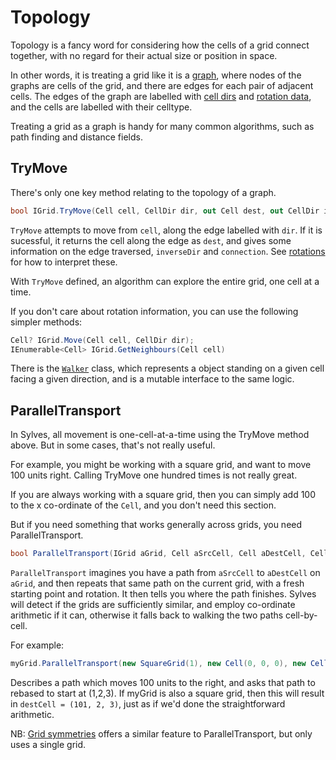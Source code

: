 # Topology

Topology is a fancy word for considering how the cells of a grid connect together, with no regard for their actual size or position in space.

In other words, it is treating a grid like it is a [graph](https://en.wikipedia.org/wiki/Graph_(abstract_data_type)), 
where nodes of the graphs are cells of the grid, and there are edges for each pair of adjacent cells. 
The edges of the graph are labelled with [cell dirs](xref:Sylves.CellDir) and [rotation data](rotation.md), and the cells are labelled with their celltype.

Treating a grid as a graph is handy for many common algorithms, such as path finding and distance fields.

## TryMove

There's only one key method relating to the topology of a graph.

```csharp
bool IGrid.TryMove(Cell cell, CellDir dir, out Cell dest, out CellDir inverseDir, out Connection connection);
```

`TryMove` attempts to move from `cell`, along the edge labelled with `dir`. If it is sucessful, it returns the cell along the edge as `dest`,
and gives some information on the edge traversed, `inverseDir` and `connection`. See [rotations](rotation.md#trymove-and-rotation) for how to interpret these.

With `TryMove` defined, an algorithm can explore the entire grid, one cell at a time.

If you don't care about rotation information, you can use the following simpler methods:

```csharp
Cell? IGrid.Move(Cell cell, CellDir dir);
IEnumerable<Cell> IGrid.GetNeighbours(Cell cell)
```

There is the [`Walker`](xref:Sylves.Walker) class, which represents a object standing on a given cell facing a given direction, and is a mutable interface to the same logic.

## ParallelTransport

In Sylves, all movement is one-cell-at-a-time using the TryMove method above. But in some cases, that's not really useful.

For example, you might be working with a square grid, and want to move 100 units right. Calling TryMove one hundred times is not really great.

If you are always working with a square grid, then you can simply add 100 to the x co-ordinate of the `Cell`, and you don't need this section.

But if you need something that works generally across grids, you need ParallelTransport.

```csharp
bool ParallelTransport(IGrid aGrid, Cell aSrcCell, Cell aDestCell, Cell srcCell, CellRotation startRotation, out Cell destCell, out CellRotation destRotation);
```

`ParallelTransport` imagines you have a path from `aSrcCell` to `aDestCell` on `aGrid`, and then repeats that same path on the current grid, with a fresh starting point and rotation. It then tells you where the path finishes. Sylves will detect if the grids are sufficiently similar, and employ co-ordinate arithmetic if it can, otherwise it falls back to walking the two paths cell-by-cell.

For example:

```csharp
myGrid.ParallelTransport(new SquareGrid(1), new Cell(0, 0, 0), new Cell(100, 0, 0), new Cell(1, 2, 3), CubeRotation.Identity, out var destCell, out var destRotation)
```

Describes a path which moves 100 units to the right, and asks that path to rebased to start at (1,2,3). If myGrid is also a square grid, then this will result in `destCell = (101, 2, 3)`, just as if we'd done the straightforward arithmetic.

NB: [Grid symmetries](grid_symmetry.md) offers a similar feature to ParallelTransport, but only uses a single grid.